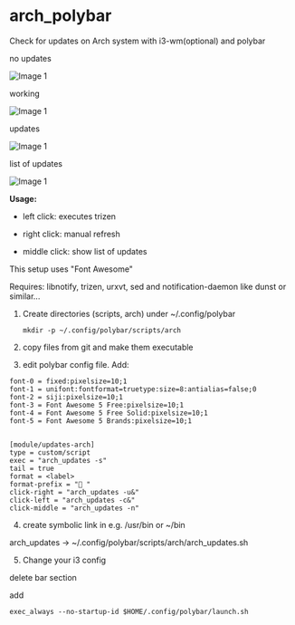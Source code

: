# arch_polybar
Check for updates on Arch system with i3-wm(optional) and polybar

no updates

![Image 1](https://i.imgur.com/H7rKgiX.png)

working

![Image 1](https://i.imgur.com/98eSzTU.png)

updates

![Image 1](https://i.imgur.com/PQNtLNz.png)

list of updates

![Image 1](https://i.imgur.com/ZCV15ls.png)


**Usage:**

* left click: executes trizen

* right click: manual refresh

* middle click: show list of updates


This setup uses "Font Awesome"

Requires: libnotify, trizen, urxvt, sed and notification-daemon like dunst or similar...

1. Create directories (scripts, arch) under ~/.config/polybar
   ```
   mkdir -p ~/.config/polybar/scripts/arch
   ```
2. copy files from git and make them executable

3. edit polybar config file.
Add:

```
font-0 = fixed:pixelsize=10;1
font-1 = unifont:fontformat=truetype:size=8:antialias=false;0
font-2 = siji:pixelsize=10;1
font-3 = Font Awesome 5 Free:pixelsize=10;1
font-4 = Font Awesome 5 Free Solid:pixelsize=10;1
font-5 = Font Awesome 5 Brands:pixelsize=10;1


[module/updates-arch]
type = custom/script
exec = "arch_updates -s"
tail = true
format = <label>
format-prefix = " "
click-right = "arch_updates -u&"
click-left = "arch_updates -c&"
click-middle = "arch_updates -n"
```

4. create symbolic link in e.g. /usr/bin or ~/bin

arch_updates -> ~/.config/polybar/scripts/arch/arch_updates.sh

5. Change your i3 config

delete bar section

add
```
exec_always --no-startup-id $HOME/.config/polybar/launch.sh
```





